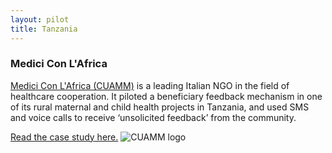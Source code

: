 ```yaml
---
layout: pilot
title: Tanzania
---
```

### Medici Con L'Africa



[Medici Con L'Africa (CUAMM)](http://www.cuamm.org/en) is a leading Italian NGO in the field of healthcare cooperation.
It piloted a beneficiary feedback mechanism in one of its rural maternal and child health projects in Tanzania, and used SMS and voice calls to receive ‘unsolicited feedback’ from the community.

[Read the case study here.](http://cdn.worldvision.org.uk/files/4514/6056/3625/Tanzania1.pdf)
![CUAMM logo]({{site.baseurl}}/public/img/logos/partner/cuammfr.png)

